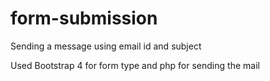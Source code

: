 # form-submission

Sending a message using email id and subject

Used Bootstrap 4 for form type and php for sending the mail

